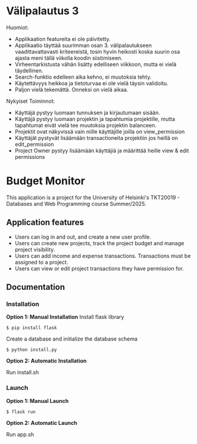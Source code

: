 # Välipalautus 3

Huomiot:

-   Applikaation featureita ei ole päivitetty.
-   Applikaatio täyttää suurimman osan 3. välipalautukseen vaadittavattavasti kriteereistä, tosin hyvin heikosti koska suurin osa ajasta meni tällä viikolla koodin siistimiseen.
-   Virheentarkistusta vähän lisätty edelliseen viikkoon, mutta ei vielä täydellinen.
-   Search-funktio edelleen aika kehno, ei muutoksia tehty.
-   Käytettävyys heikkoa ja tietoturvaa ei ole vielä täysin validoitu.
-   Paljon vielä tekemättä. Onneksi on vielä aikaa.

Nykyiset Toiminnot: 

-   Käyttäjä pystyy luomaan tunnuksen ja kirjautumaan sisään.
-   Käyttäjä pystyy luomaan projektin ja tapahtumia projektille, mutta tapahtumat eivät vielä tee muutoksia projektin balanceen.
-   Projektit ovat näkyvissä vain niille käyttäjille joilla on view_permission
-   Käyttäjät pystyvät lisäämään transactioneita projektiin jos heillä on edit_permission
-   Project Owner pystyy lisäämään käyttäjiä ja määrittää heille view & edit permissions
  
# Budget Monitor

This application is a project for the University of Helsinki's TKT20019 - Databases and Web Programming course Summer/2025.

## Application features

-   Users can log in and out, and create a new user profile.
-   Users can create new projects, track the project budget and manage project visibility.
-   Users can add income and expense transactions. Transactions must be assigned to a project.
-   Users can view or edit project transactions they have permission for.

## Documentation

### Installation

**Option 1: Manual Installation**
Install flask library

```
$ pip install flask
```

Create a database and initialize the database schema

```
$ python install.py
```

**Option 2: Automatic Installation**

Run install.sh

### Launch

**Option 1: Manual Launch**

```
$ flask run
```

**Option 2: Automatic Launch**

Run app.sh
